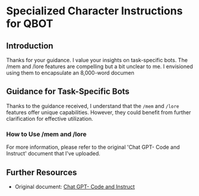 # Specialized Character Instructions for QBOT

<!-- As the author, I intend this document to serve as a comprehensive guide for configuring QBOT's specialized features like /mem and /lore. -->

## Introduction

﻿Thanks for your guidance. I value your insights on task-specific bots. The /mem and /lore features are compelling but a bit unclear to me. I envisioned using them to encapsulate an 8,000-word documen  
<!-- In this section, I've summarized my thoughts on QBOT's unique features like /mem and /lore. The intent is to provide initial insights into these specialized functionalities. -->

## Guidance for Task-Specific Bots

<!-- Here, I elaborate on how QBOT's /mem and /lore features can be effectively utilized in task-specific bots. -->
Thanks to the guidance received, I understand that the `/mem` and `/lore` features offer unique capabilities. However, they could benefit from further clarification for effective utilization.

### How to Use /mem and /lore

<!-- In this part, I aim to provide a more detailed guide on effectively using the /mem and /lore features in QBOT. -->
For more information, please refer to the original 'Chat GPT- Code and Instruct' document that I've uploaded.

## Further Resources

<!-- Below, I've listed additional resources that can be useful for understanding QBOT's specialized features better. -->
- Original document: [Chat GPT- Code and Instruct](link_to_document)
